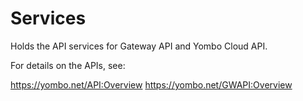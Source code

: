 # Services

Holds the API services for Gateway API and Yombo Cloud API.

For details on the APIs, see:

https://yombo.net/API:Overview
https://yombo.net/GWAPI:Overview
